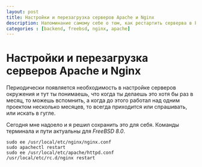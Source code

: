 ```yaml
---
layout: post
title: Настройки и перезагрузка серверов Apache и Nginx
description: Напоминание самому себе о том, как рестартить серверва в FreeBSD
categories : [backend, freebsd, nginx, apache]
---
```


Настройки и перезагрузка серверов Apache и Nginx
========================================

Периодически появляется необходимость в настройке серверов окружения и тут ты
понимаешь, что когда ты делаешь это хотя бы раз в месяц, то можешь вспомнить, а
когда до этого работал над одним проектом несколько месяцев, то всегда
приходится или спрашивать, или искать в гугле.

Сегодня мне надоело и я решил сохранить это для себя. Команды терминала
и пути актуальны для *FreeBSD 8.0*.

    sudo ee /usr/local/etc/nginx/nginx.conf
    sudo apachectl restart
    sudo ee /usr/local/etc/apache/httpd.conf
    /usr/local/etc/rc.d/nginx restart
